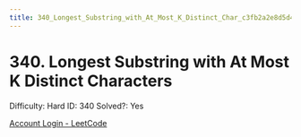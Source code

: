 ```yaml
---
title: 340_Longest_Substring_with_At_Most_K_Distinct_Char_c3fb2a2e8d5d435c985d8814ea1e1f30
---
```


# 340. Longest Substring with At Most K Distinct Characters

Difficulty: Hard
ID: 340
Solved?: Yes

[Account Login - LeetCode](https://leetcode.com/problems/longest-substring-with-at-most-k-distinct-characters)